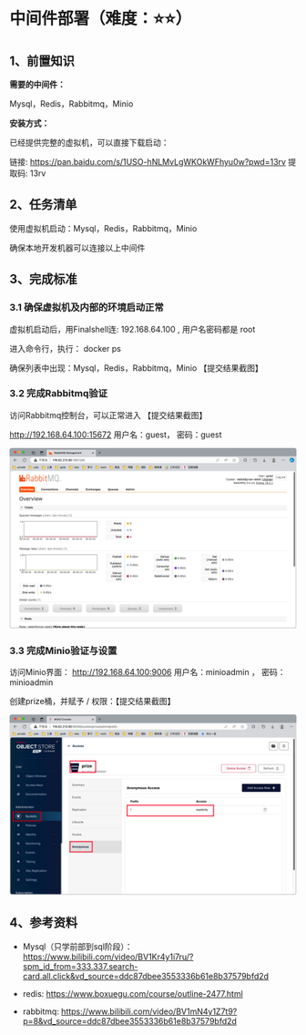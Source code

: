 # 中间件部署（难度：⭐️⭐️）

## 1、前置知识

**需要的中间件：**

Mysql，Redis，Rabbitmq，Minio



**安装方式：**

已经提供完整的虚拟机，可以直接下载启动：

链接: https://pan.baidu.com/s/1USO-hNLMvLgWKOkWFhyu0w?pwd=13rv  提取码: 13rv



## 2、任务清单

使用虚拟机启动：Mysql，Redis，Rabbitmq，Minio

确保本地开发机器可以连接以上中间件



## 3、完成标准

### 3.1 确保虚拟机及内部的环境启动正常

虚拟机启动后，用Finalshell连:   192.168.64.100 ,   用户名密码都是 root

进入命令行，执行：  docker ps

确保列表中出现：Mysql，Redis，Rabbitmq，Minio     【提交结果截图】



### 3.2 完成Rabbitmq验证

访问Rabbitmq控制台，可以正常进入 【提交结果截图】

http://192.168.64.100:15672    用户名：guest， 密码：guest



![image-20231117上午94044863](assets/image-20231117%E4%B8%8A%E5%8D%8894044863.png)



### 3.3 完成Minio验证与设置

访问Minio界面： http://192.168.64.100:9006    用户名：minioadmin  ， 密码： minioadmin



创建prize桶，并赋予 / 权限：【提交结果截图】

![image-20231212下午15638990](pic//image-20231212%E4%B8%8B%E5%8D%8815638990.png)





## 4、参考资料

- Mysql（只学前部到sql阶段）：https://www.bilibili.com/video/BV1Kr4y1i7ru/?spm_id_from=333.337.search-card.all.click&vd_source=ddc87dbee3553336b61e8b37579bfd2d

- redis: https://www.boxuegu.com/course/outline-2477.html

- rabbitmq: https://www.bilibili.com/video/BV1mN4y1Z7t9?p=8&vd_source=ddc87dbee3553336b61e8b37579bfd2d

  

